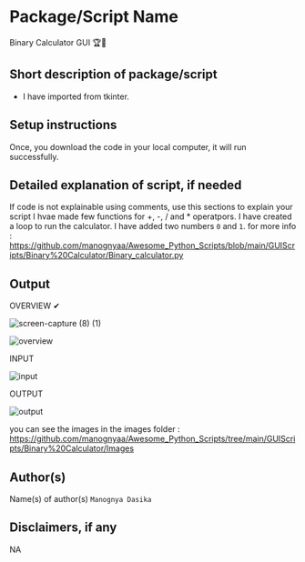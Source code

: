 # Package/Script Name
Binary Calculator GUI 🏆🏅

## Short description of package/script

- I have imported from tkinter.
## Setup instructions
Once, you download the code in your local computer, it will run successfully.

## Detailed explanation of script, if needed
If code is not explainable using comments, use this sections to explain your script
I hvae made few functions for +, -, / and * operatpors. I have created a loop to run the calculator. I have added two numbers `0` and `1`.
for more info : https://github.com/manognyaa/Awesome_Python_Scripts/blob/main/GUIScripts/Binary%20Calculator/Binary_calculator.py

## Output

OVERVIEW ✔

![screen-capture (8) (1)](https://user-images.githubusercontent.com/77045147/123515909-0ec3bc00-d6b7-11eb-8250-f5440828e6c4.gif)

![overview](https://user-images.githubusercontent.com/77045147/123515945-3ca90080-d6b7-11eb-9d6e-9442361d944d.png)

INPUT 

![input](https://user-images.githubusercontent.com/77045147/123515919-17b48d80-d6b7-11eb-8ced-ba0bd82b3eee.png)

OUTPUT 

![output](https://user-images.githubusercontent.com/77045147/123515924-1e430500-d6b7-11eb-8d09-dd8a03e69212.png)

you can see the images in the images folder : https://github.com/manognyaa/Awesome_Python_Scripts/tree/main/GUIScripts/Binary%20Calculator/Images

## Author(s)

Name(s) of author(s)
`Manognya Dasika`
## Disclaimers, if any
NA
